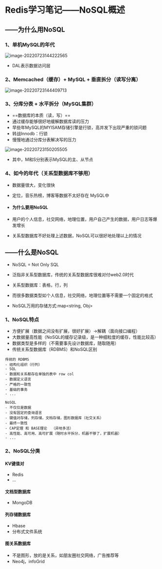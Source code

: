 # Redis学习笔记——NoSQL概述

## ——为什么用NoSQL

### 1、单机MySQL的年代

![image-20220723144222565](C:\Users\mcw\AppData\Roaming\Typora\typora-user-images\image-20220723144222565.png)

- DAL表示数据访问层



### 2、Memcached（缓存）+ MySQL + 垂直拆分（读写分离）

![image-20220723144409713](C:\Users\mcw\AppData\Roaming\Typora\typora-user-images\image-20220723144409713.png)



### 3、分库分表 + 水平拆分（MySQL集群）

- ==数据库的本质（读，写）==
- 通过缓存能够很好地缓解数据库读的压力
- 早些年MySQL的MYISAM存储引擎是行锁，高并发下出现严重的锁问题
- 转战Innodb：行锁
- 慢慢地通过分库分表解决写的压力

![image-20220723150205505](C:\Users\mcw\AppData\Roaming\Typora\typora-user-images\image-20220723150205505.png)

- 其中，M和S分别表示MySQL的主、从节点



### 4、如今的年代（关系型数据库不够用）

- 数据量很大，变化很快
- 定位，音乐热榜，博客等数据不太好存在 MySQL中

- #### 为什么要用NoSQL

- 用户的个人信息，社交网络，地理位置，用户自己产生的数据，用户日志等爆发增长

- 关系型数据库不好处理上述数据，NoSQL可以很好地处理以上的情况



## ——什么是NoSQL

- NoSQL = Not Only SQL
- 泛指非关系型数据库，传统的关系型数据库很难对付web2.0时代

- 关系型数据库：表格，行，列
- 而很多数据类型如个人信息，社交网络，地理位置等不需要一个固定的格式
- NoSQL万用的存储方式:map<string, Obj>



### 1、NoSQL特点

- 方便扩展（数据之间没有扩展，很好扩展）->解耦（面向接口编程）
- 大数据量高性能（NoSQL的缓存记录级，是一种细粒度的缓存，性能比较高）
- 数据类型是多样的（不需要事先设计数据库，随取随用）
- 传统关系型数据库（RDBMS）和NoSQL区别

```
传统的 RDBMS
- 结构化组织（行列）
- SQL
- 数据和关系都存在单独的表中 row col
- 数据定义语言
- 严格的一致性
- 基础的事务
- ...
```

```
NoSQL
- 不仅仅是数据
- 没有固定的查询语言
- 键值对存储，列存储，文档存储，图形数据库（社交关系）
- 最终一致性
- CAP定理 和 BASE理论  （异地多活）
- 高性能、高可用、高可扩展（随时水平拆分，机器不够了，扩展机器）
- ...
```



### 2、NoSQL分类

#### KV键值对

- Redis
- ...

#### 文档型数据库

- MongoDB

#### 列存储数据库

- Hbase
- 分布式文件系统

#### 图关系数据库

- 不是图形，放的是关系，如朋友圈社交网络，广告推荐等
- Neo4j，infoGrid